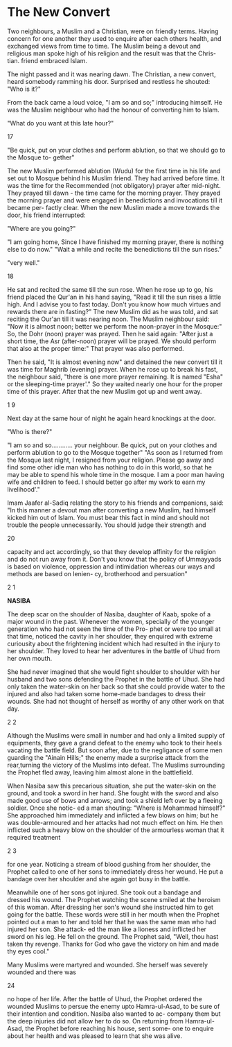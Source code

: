 The New Convert
===============

Two neighbours, a Muslim and a Christian, were on friendly terms.
Having concern for one another they used to enquire after each others
health, and exchanged views from time to time. The Muslim being a devout
and religious man spoke high of his religion and the result was that the
Chris- tian. friend embraced Islam.

The night passed and it was nearing dawn. The Christian, a new convert,
heard somebody ramming his door. Surprised and restless he shouted: "Who
is it?"

From the back came a loud voice, "I am so and so;" introducing himself.
He was the Muslim neighbour who had the honour of converting him to
Islam.

"What do you want at this late hour?"

17

"Be quick, put on your clothes and perform ablution, so that we should
go to the Mosque to- gether"

The new Muslim performed ablution (Wudu) for the first time in his life
and set out to Mosque behind his Muslim friend. They had arrived before
time. It was the time for the Recommended (not obligatory) prayer after
mid-night. They prayed till dawn - the time came for the morning prayer.
They prayed the morning prayer and were engaged in benedictions and
invocations till it became per- factly clear. When the new Muslim made a
move towards the door, his friend interrupted:

"Where are you going?"

"I am going home, Since I have finished my morning prayer, there is
nothing else to do now." "Wait a while and recite the benedictions till
the sun rises."

"very well."

18

He sat and recited the same till the sun rose. When he rose up to go,
his friend placed the Qur'an in his hand saying, "Read it till the sun
rises a little high. And I advise you to fast today. Don't you know how
much virtues and rewards there are in fasting?" The new Muslim did as he
was told, and sat reciting the Our'an till it was nearing noon. The
Muslim neighbour said: "Now it is almost noon; better we perform the
noon-prayer in the Mosque:" So, the Dohr (noon) prayer was prayed. Then
he said again: "After just a short time, the Asr (after-noon) prayer
will be prayed. We should perform that also at the proper time:" That
prayer was also performed.

Then he said, "It is almost evening now" and detained the new convert
till it was time for Maghrib (evening) prayer. When he rose up to break
his fast, the neighbour said, "there is one more prayer remaining. It is
named "Esha" or the sleeping-time prayer'." So they waited nearly one
hour for the proper time of this prayer. After that the new Muslim got
up and went away.

1 9

Next day at the same hour of night he again heard knockings at the
door.

"Who is there?"

"I am so and so............ your neighbour. Be quick, put on your
clothes and perform ablution to go to the Mosque together" "As soon as I
returned from the Mosque last night, I resigned from your religion.
Please go away and find some other idle man who has nothing to do in
this world, so that he may be able to spend his whole time in the
mosque. I am a poor man having wife and children to feed. I should
better go after my work to earn my livelihood'."

Imam Jaafer al-Sadiq relating the story to his friends and companions,
said: "In this manner a devout man after converting a new Muslim, had
himself kicked him out of Islam. You must bear this fact in mind and
should not trouble the people unnecessarily. You should judge their
strength and

20

capacity and act accordingly, so that they develop affinity for the
religion and do not run away from it. Don't you know that the policy of
Ummayyads is based on violence, oppression and intimidation whereas our
ways and methods are based on lenien- cy, brotherhood and persuation"

2 1

**NASIBA**

The deep scar on the shoulder of Nasiba, daughter of Kaab, spoke of a
major wound in the past. Whenever the women, specially of the younger
generation who had not seen the time of the Pro- phet or were too small
at that time, noticed the cavity in her shoulder, they enquired with
extreme curiousity about the frightening incident which had resulted in
the injury to her shoulder. They loved to hear her adventures in the
battle of Uhud from her own mouth.

She had never imagined that she would fight shoulder to shoulder with
her husband and two sons defending the Prophet in the battle of Uhud.
She had only taken the water-skin on her back so that she could provide
water to the injured and also had taken some home-made bandages to dress
their wounds. She had not thought of herself as worthy of any other work
on that day.

2 2

Although the Muslims were small in number and had only a limited supply
of equipments, they gave a grand defeat to the enemy who took to their
heels vacating the battle field. But soon after, due to the negligance
of some men guarding the "Ainain Hills;" the enemy made a surprise
attack from the rear,turning the victory of the Muslims into defeat. The
Muslims surrounding the Prophet fled away, leaving him almost alone in
the battlefield.

When Nasiba saw this precarious situation, she put the water-skin on
the ground, and took a sword in her hand. She fought with the sword and
also made good use of bows and arrows; and took a shield left over by a
fleeing soldier. Once she notic- ed a man shouting: "Where is Mohammad
himself?" She approached him immediately and inflicted a few blows on
him; but he was double-armoured and her attacks had not much effect on
him. He then inflicted such a heavy blow on the shoulder of the
armourless woman that it required treatment

2 3

for one year. Noticing a stream of blood gushing from her shoulder, the
Prophet called to one of her sons to immediately dress her wound. He put
a bandage over her shoulder and she again got busy in the battle.

Meanwhile one of her sons got injured. She took out a bandage and
dressed his wound. The Prophet watching the scene smiled at the heroism
of this woman. After dressing her son's wound she instructed him to get
going for the battle. These words were still in her mouth when the
Prophet pointed out a man to her and told her that he was the same man
who had injured her son. She attack- ed the man like a lioness and
inflicted her sword on his leg. He fell on the ground. The Prophet said,
"Well, thou hast taken thy revenge. Thanks for God who gave the victory
on him and made thy eyes cool."

Many Muslims were martyred and wounded. She herself was severely
wounded and there was

24

no hope of her life. After the battle of Uhud, the Prophet ordered the
wounded Muslims to persue the enemy upto Hamra-ul-Asad, to be sure of
their intention and condition. Nasiba also wanted to ac- company them
but the deep injuries did not allow her to do so. On returning from
Hamra-ul-Asad, the Prophet before reaching his house, sent some- one to
enquire about her health and was pleased to learn that she was alive.


